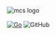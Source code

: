 ![mcs logo](https://github.com/mcs-unity/go_ocpp/blob/main/resources/logo.png)
<br/><br/>
[![Go](https://github.com/mcs-unity/onvif/actions/workflows/go.yml/badge.svg?branch=main)](https://github.com/mcs-unity/onvif/actions/workflows/go.yml)
![GitHub](https://img.shields.io/github/license/mcs-unity/onvif)
